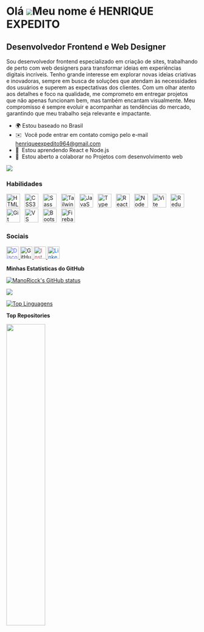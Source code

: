 Olá ![](https://user-images.githubusercontent.com/18350557/176309783-0785949b-9127-417c-8b55-ab5a4333674e.gif)Meu nome é HENRIQUE EXPEDITO
=========================================================================================================================================

Desenvolvedor Frontend e Web Designer
-------------------------------------

Sou desenvolvedor frontend especializado em criação de sites, trabalhando de perto com web designers para transformar ideias em experiências digitais incríveis. Tenho grande interesse em explorar novas ideias criativas e inovadoras, sempre em busca de soluções que atendam às necessidades dos usuários e superem as expectativas dos clientes. Com um olhar atento aos detalhes e foco na qualidade, me comprometo em entregar projetos que não apenas funcionam bem, mas também encantam visualmente. Meu compromisso é sempre evoluir e acompanhar as tendências do mercado, garantindo que meu trabalho seja relevante e impactante.

* 🌍  Estou baseado no Brasil
* ✉️  Você pode entrar em contato comigo pelo e-mail [henriqueexpedito964@gmail.com](mailto:henriqueexpedito964@gmail.com)
* 🧠  Estou aprendendo React e Node.js
* 🤝  Estou aberto a colaborar no Projetos com desenvolvimento web

<a href="https://www.github.com/ManoRicck" target="_blank" rel="noreferrer"><img
src="https://img.shields.io/github/followers/ManoRicck?logo=github&style=for-the-badge&color=0891b2&labelColor=1c1917" /></a>

### Habilidades

  <a href="https://developer.mozilla.org/en-US/docs/Glossary/HTML5" target="_blank" rel="noreferrer"><img src="https://raw.githubusercontent.com/danielcranney/readme-generator/main/public/icons/skills/html5-colored.svg" width="36" height="36" alt="HTML5" style="margin-right: 8px;" /></a>
  <a href="https://www.w3.org/TR/CSS/#css" target="_blank" rel="noreferrer"><img src="https://raw.githubusercontent.com/danielcranney/readme-generator/main/public/icons/skills/css3-colored.svg" width="36" height="36" alt="CSS3" style="margin-right: 8px;" /></a>
  <a href="https://sass-lang.com/" target="_blank" rel="noreferrer"><img src="https://raw.githubusercontent.com/danielcranney/readme-generator/main/public/icons/skills/sass-colored.svg" width="36" height="36" alt="Sass" style="margin-right: 8px;" /></a>
    <a href="https://tailwindcss.com/" target="_blank" rel="noreferrer"><img src="https://raw.githubusercontent.com/danielcranney/readme-generator/main/public/icons/skills/tailwindcss-colored.svg" width="36" height="36" alt="TailwindCSS" style="margin-right: 8px;" /></a>
  <a href="https://developer.mozilla.org/en-US/docs/Web/JavaScript" target="_blank" rel="noreferrer"><img src="https://raw.githubusercontent.com/danielcranney/readme-generator/main/public/icons/skills/javascript-colored.svg" width="36" height="36" alt="JavaScript" style="margin-right: 8px;" /></a>
  <a href="https://www.typescriptlang.org/" target="_blank" rel="noreferrer"><img src="https://raw.githubusercontent.com/danielcranney/readme-generator/main/public/icons/skills/typescript-colored.svg" width="36" height="36" alt="TypeScript" style="margin-right: 8px;" /></a>
  <a href="https://reactjs.org/" target="_blank" rel="noreferrer"><img src="https://raw.githubusercontent.com/danielcranney/readme-generator/main/public/icons/skills/react-colored.svg" width="36" height="36" alt="React" style="margin-right: 8px;" /></a>
  <a href="https://nodejs.org/en/" target="_blank" rel="noreferrer"><img src="https://cdn.iconscout.com/icon/free/png-256/free-node-js-logo-icon-download-in-svg-png-gif-file-formats--nodejs-programming-language-pack-logos-icons-1174925.png?f=webp" width="36" height="36" alt="NodeJS" style="margin-right: 8px;" /></a>
  <a href="https://vitejs.dev/" target="_blank" rel="noreferrer"><img src="https://raw.githubusercontent.com/danielcranney/readme-generator/main/public/icons/skills/vite-colored.svg" width="36" height="36" alt="Vite" style="margin-right: 8px;" /></a>
  <a href="https://redux.js.org/" target="_blank" rel="noreferrer"><img src="https://raw.githubusercontent.com/danielcranney/readme-generator/main/public/icons/skills/redux-colored.svg" width="36" height="36" alt="Redux" title="Redux"/></a>
  <a href="https://git-scm.com/" target="_blank" rel="noreferrer"><img src="https://raw.githubusercontent.com/danielcranney/readme-generator/main/public/icons/skills/git-colored.svg" width="36" height="36" alt="Git" style="margin-right: 8px;" /></a>
  <a href="https://code.visualstudio.com/" target="_blank" rel="noreferrer"><img src="https://raw.githubusercontent.com/danielcranney/readme-generator/main/public/icons/skills/visualstudiocode.svg" width="36" height="36" alt="VS Code" style="margin-right: 8px;" /></a>
  <a href="https://getbootstrap.com/" target="_blank" rel="noreferrer"><img src="https://raw.githubusercontent.com/danielcranney/readme-generator/main/public/icons/skills/bootstrap-colored.svg" width="36" height="36" alt="Bootstrap" style="margin-right: 8px;" /></a>
  <a href="https://firebase.google.com/" target="_blank" rel="noreferrer"><img src="https://raw.githubusercontent.com/danielcranney/readme-generator/main/public/icons/skills/firebase-colored.svg" width="36" height="36" alt="Firebase" /></a>


### Sociais

<p align="left">

  <a href="https://discord.com/users/henriqueexpedito" target="_blank" rel="noreferrer">
    <img src="https://github.com/user-attachments/assets/b18b66d8-8cff-4c4b-b1df-5236a340f2fd" 
      width="32" height="32" alt="Discord" title="Discord" style="color: #5865F2;" />
  </a>
  
  <a href="https://github.com/ManoRicck" target="_blank" rel="noreferrer">
    <img src="https://cdn.jsdelivr.net/gh/devicons/devicon/icons/github/github-original.svg" width="32" height="32" alt="GitHub" title="GitHub" style="color: #181717;" />
  </a>
  
  <a href="https://www.instagram.com/rick_2037/" target="_blank" rel="noreferrer">
    <img src="https://cdn.jsdelivr.net/gh/devicons/devicon/icons/instagram/instagram-original.svg" width="32" height="32" alt="Instagram" title="Instagram" style="color: #E4405F;" />
  </a>
  
  <a href="https://www.linkedin.com/in/henrique-expedito-63805b279/" target="_blank" rel="noreferrer">
    <img src="https://cdn.jsdelivr.net/gh/devicons/devicon/icons/linkedin/linkedin-original.svg" width="32" height="32" alt="LinkedIn" title="LinkedIn" style="color: #0A66C2;" />
  </a>
</p>


<b>Minhas Estatísticas do GitHub</b>
<p align="left">
<a href="http://www.github.com/ManoRicck"><img src="https://github-readme-stats.vercel.app/api?username=ManoRicck&show_icons=true&hide=&count_private=true&title_color=0891b2&text_color=ffffff&icon_color=0891b2&bg_color=1c1917&hide_border=true&show_icons=true" alt="ManoRicck's GitHub status" /></a>

<a href="http://www.github.com/ManoRicck"><img src="https://github-readme-streak-stats.herokuapp.com/?user=ManoRicck&stroke=ffffff&background=1c1917&ring=0891b2&fire=0891b2&currStreakNum=ffffff&currStreakLabel=0891b2&sideNums=ffffff&sideLabels=ffffff&dates=ffffff&hide_border=true" /></a>

<a href="https://github.com/ManoRicck" align="left"><img src="https://github-readme-stats.vercel.app/api/top-langs/?username=ManoRicck&langs_count=10&title_color=0891b2&text_color=ffffff&icon_color=0891b2&bg_color=1c1917&hide_border=true&locale=en&custom_title=Top%20%Languages" alt="Top Linguagens" /></a>

</p>

<b>Top Repositories</b>

<div width="100%" align="center"><a href="https://github.com/ManoRicck/1-Dodge-Viper-3d" align="left"><img align="left" width="45%" src="https://github-readme-stats.vercel.app/api/pin/?username=ManoRicck&repo=1-Dodge-Viper-3d&title_color=0891b2&text_color=ffffff&icon_color=0891b2&bg_color=1c1917&hide_border=true&locale=en" /></a></div><br /><br /><br /><br /><br /><br /><br />
